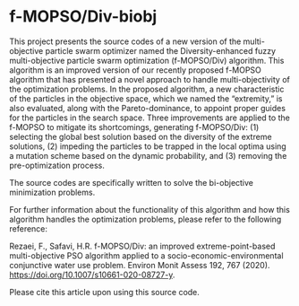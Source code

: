# f-MOPSO/Div-biobj
This project presents the source codes of a new version of the multi-objective particle swarm optimizer named the Diversity-enhanced fuzzy multi-objective particle swarm optimization (f-MOPSO/Div) algorithm. This algorithm is an improved version of our recently proposed f-MOPSO algorithm that has presented a novel approach to handle multi-objectivity of the optimization problems. In the proposed algorithm, a new characteristic of the particles in the objective space, which we named the “extremity,” is also evaluated, along with the Pareto-dominance, to appoint proper guides for the particles in the search space. Three improvements are applied to the f-MOPSO to mitigate its shortcomings, generating f-MOPSO/Div: (1) selecting the global best solution based on the diversity of the extreme solutions, (2) impeding the particles to be trapped in the local optima using a mutation scheme based on the dynamic probability, and (3) removing the pre-optimization process.

The source codes are specifically written to solve the bi-objective minimization problems.

For further information about the functionality of this algorithm and how this algorithm handles the optimization problems, please refer to the following reference:

Rezaei, F., Safavi, H.R. f-MOPSO/Div: an improved extreme-point-based multi-objective PSO algorithm applied to a socio-economic-environmental conjunctive water use problem. Environ Monit Assess 192, 767 (2020). https://doi.org/10.1007/s10661-020-08727-y.

Please cite this article upon using this source code.
